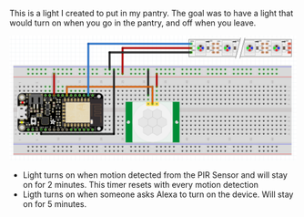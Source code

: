 This is a light I created to put in my pantry. The goal was to have a light that would turn on when you go in the pantry, and off when you leave.

![Breadboard](https://github.com/camalot/motion-light/raw/develop/.github/moption-light-breadboard.png)

- Light turns on when motion detected from the PIR Sensor and will stay on for 2 minutes. This timer resets with every motion detection
- Ligth turns on when someone asks Alexa to turn on the device. Will stay on for 5 minutes. 
